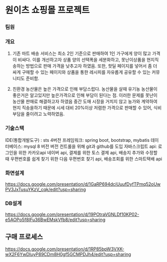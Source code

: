 # 원이츠 쇼핑몰 프로젝트

### 팀원



### 개요
1. 기존 마트 배송 서비스는 최소 2인 기준으로 판매하여 1인 가구에게 양이 많고 가격이 비싸다.
이를 개선하고자 상품 양의 선택폭을 세분화하고, 못난이상품을 현지직송하는 방법으로 판매 가격을 낮추고자 하였음.
또한, 핫딜 페이지를 넣어서 좀 더 싸게 구매할 수 있는 페이지와 상품을 통한 레시피를 자유롭게 공유할 수 있는 커뮤니티도 준비함.

3. 친환경 농산물은 높은 가격으로 인해 부담스럽다.
농산물을 살때 유기농 농산물이 좋은거은 알고있지만 높은가격으로 인해 부담이 된다는 점. 이러한 문제를 못난이 농산물 판매로 해결하고자 하였음
중간 도매 시장을 거치지 않고 농가와 계약하여 현지 직송을하기 때문에 시세 대비 20%이상 저렴한 가격으로 판매할 수 있어, 식비 부담을 줄이려고 노력하였음.

### 기술스택
IDE(통합개발도구) : sts 4버전
프레임워크: spring boot, bootstrap, mybatis
데이터베이스:  mysql 8 버전
버전 컨트롤을 위해 git과 github를 도입
자바스크립트 api:  로그인을 위한 카카오api 네이버 api, 
                  결제를 위한 토스 결제 api, 
                  배송지 추가와 수정할 때 우편번호를 쉽게 찾기 위한 다음 우편번호 찾기 api, 
                  배송조회를 위한 스마트택배 api

### 화면설계
https://docs.google.com/presentation/d/1GaRP694dciUuufDyfTPmq52oUwPV3JxTusuYKzV_cqk/edit?usp=sharing

### DB설계
https://docs.google.com/presentation/d/19POtraVGNLDf10KP02-e5AOPo5f8lFu36BwEMskVfb8/edit?usp=sharing

## 구매 프로세스
https://docs.google.com/presentation/d/1RP85bpW3VXK-wX2F6YwDIuyP89CDm8H0gf5GCMPDJh4/edit?usp=sharing

